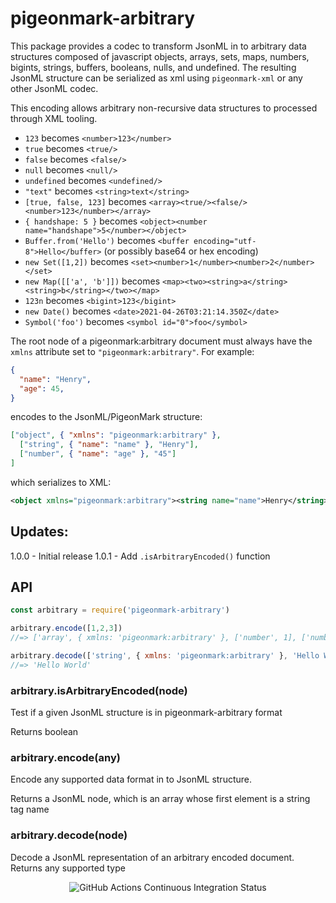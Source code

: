 # pigeonmark-arbitrary

This package provides a codec to transform JsonML in to arbitrary data structures composed of javascript objects, arrays, sets, maps, numbers, bigints, strings, buffers, booleans, nulls, and undefined. The resulting JsonML structure can be serialized as xml using `pigeonmark-xml` or any other JsonML codec.

This encoding allows arbitrary non-recursive data structures to processed through XML tooling.

 - `123` becomes `<number>123</number>`
 - `true` becomes `<true/>`
 - `false` becomes `<false/>`
 - `null` becomes `<null/>`
 - `undefined` becomes `<undefined/>`
 - `"text"` becomes `<string>text</string>`
 - `[true, false, 123]` becomes `<array><true/><false/><number>123</number></array>`
 - `{ handshape: 5 }` becomes `<object><number name="handshape">5</number></object>`
 - `Buffer.from('Hello')` becomes `<buffer encoding="utf-8">Hello</buffer>` (or possibly base64 or hex encoding)
 - `new Set([1,2])` becomes `<set><number>1</number><number>2</number></set>`
 - `new Map([['a', 'b']])` becomes `<map><two><string>a</string><string>b</string></two></map>`
 - `123n` becomes `<bigint>123</bigint>`
 - `new Date()` becomes `<date>2021-04-26T03:21:14.350Z</date>`
 - `Symbol('foo')` becomes `<symbol id="0">foo</symbol>`

The root node of a pigeonmark:arbitrary document must always have the `xmlns` attribute set to `"pigeonmark:arbitrary"`. For example:

```json
{
  "name": "Henry",
  "age": 45,
}
```

encodes to the JsonML/PigeonMark structure:

```json
["object", { "xmlns": "pigeonmark:arbitrary" },
  ["string", { "name": "name" }, "Henry"],
  ["number", { "name": "age" }, "45"]
]
```

which serializes to XML:

```xml
<object xmlns="pigeonmark:arbitrary"><string name="name">Henry</string><number name="age">45</number></object>
```

## Updates:

1.0.0 - Initial release
1.0.1 - Add `.isArbitraryEncoded()` function

## API

```js
const arbitrary = require('pigeonmark-arbitrary')

arbitrary.encode([1,2,3])
//=> ['array', { xmlns: 'pigeonmark:arbitrary' }, ['number', 1], ['number', 2], ['number', 3]]

arbitrary.decode(['string', { xmlns: 'pigeonmark:arbitrary' }, 'Hello World'])
//=> 'Hello World'
```

### arbitrary.isArbitraryEncoded(node)

Test if a given JsonML structure is in pigeonmark-arbitrary format

Returns boolean

### arbitrary.encode(any)

Encode any supported data format in to JsonML structure.

Returns a JsonML node, which is an array whose first element is a string tag name

### arbitrary.decode(node)

Decode a JsonML representation of an arbitrary encoded document. Returns any supported type

<p align=center><img alt="GitHub Actions Continuous Integration Status" src=https://github.com/Bluebie/pigeonmark/actions/workflows/node.js.yml/badge.svg></p>